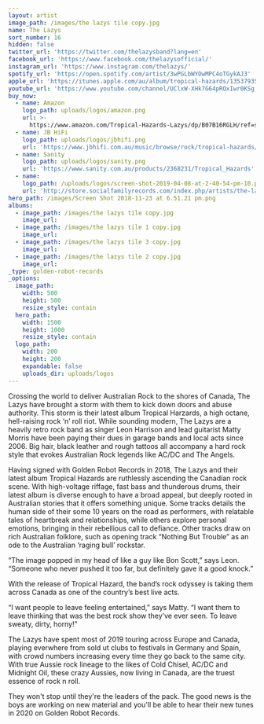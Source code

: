 ```yaml
---
layout: artist
image_path: /images/the lazys tile copy.jpg
name: The Lazys
sort_number: 16
hidden: false
twitter_url: 'https://twitter.com/thelazysband?lang=en'
facebook_url: 'https://www.facebook.com/thelazysofficial/'
instagram_url: 'https://www.instagram.com/thelazys/'
spotify_url: 'https://open.spotify.com/artist/3wPGLbWYOwMPC4oTGykAJ3'
apple_url: 'https://itunes.apple.com/au/album/tropical-hazards/1353793547'
youtube_url: 'https://www.youtube.com/channel/UClxW-XHk7G64pROxIwr0KSg'
buy_now:
  - name: Amazon
    logo_path: uploads/logos/amazon.png
    url: >-
      https://www.amazon.com/Tropical-Hazards-Lazys/dp/B07B16RGLH/ref=sr_1_1?ie=UTF8&qid=1525390070&sr=8-1&keywords=the+lazys+tropical+hazards&tag=smarturl-pivot-20
  - name: JB HiFi
    logo_path: uploads/logos/jbhifi.png
    url: 'https://www.jbhifi.com.au/music/browse/rock/tropical-hazards/605372/'
  - name: Sanity
    logo_path: uploads/logos/sanity.png
    url: 'https://www.sanity.com.au/products/2368231/Tropical_Hazards'
  - name:
    logo_path: /uploads/logos/screen-shot-2019-04-08-at-2-40-54-pm-10.png
    url: 'http://store.socialfamilyrecords.com/index.php/artists/the-lazys.html'
hero_path: /images/Screen Shot 2018-11-23 at 6.51.21 pm.png
albums:
  - image_path: /images/the lazys tile copy.jpg
    image_url:
  - image_path: /images/the lazys tile 1 copy.jpg
    image_url:
  - image_path: /images/the lazys tile 3 copy.jpg
    image_url:
  - image_path: /images/the lazys tile 2 copy.jpg
    image_url:
_type: golden-robot-records
_options:
  image_path:
    width: 500
    height: 500
    resize_style: contain
  hero_path:
    width: 1500
    height: 1000
    resize_style: contain
  logo_path:
    width: 200
    height: 200
    expandable: false
    uploads_dir: uploads/logos
---
```


Crossing the world to deliver Australian Rock to the shores of Canada, The Lazys have brought a storm with them to kick down doors and abuse authority. This storm is their latest album Tropical Harzards, a high octane, hell-raising rock ‘n’ roll riot. While sounding modern, The Lazys are a heavily retro rock band as singer Leon Harrison and lead guitarist Matty Morris have been paying their dues in garage bands and local acts since 2006. Big hair, black leather and rough tattoos all accompany a hard rock style that evokes Australian Rock legends like AC/DC and The Angels.

Having signed with Golden Robot Records in 2018, The Lazys and their latest album Tropical Hazards are ruthlessly ascending the Canadian rock scene. With high-voltage riffage, fast bass and thunderous drums, their latest album is diverse enough to have a broad appeal, but deeply rooted in Australian stories that it offers something unique. Some tracks details the human side of their some 10 years on the road as performers, with relatable tales of heartbreak and relationships, while others explore personal emotions, bringing in their rebellious call to defiance. Other tracks draw on rich Australian folklore, such as opening track “Nothing But Trouble” as an ode to the Australian ‘raging bull’ rockstar.

“The image popped in my head of like a guy like Bon Scott,” says Leon. “Someone who never pushed it too far, but definitely gave it a good knock.”

With the release of Tropical Hazard, the band’s rock odyssey is taking them across Canada as one of the country’s best live acts.

“I want people to leave feeling entertained,” says Matty. “I want them to leave thinking that was the best rock show they’ve ever seen. To leave sweaty, dirty, horny\!”

The Lazys have spent most of 2019 touring across Europe and Canada, playing everwhere from sold ut clubs to festivals in Germany and Spain, with crowd numbers increasing every time they go back to the same city. With true Aussie rock lineage to the likes of Cold Chisel, AC/DC and Midnight Oil, these crazy Aussies, now living in Canada, are the truest essence of rock n roll.

They won't stop until they're the leaders of the pack. The good news is the boys are working on new material and you'll be able to hear their new tunes in 2020 on Golden Robot Records.